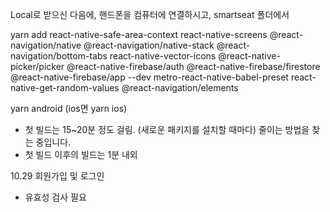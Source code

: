 Local로 받으신 다음에, 핸드폰을 컴퓨터에 연결하시고, smartseat 폴더에서 

yarn add react-native-safe-area-context react-native-screens @react-navigation/native @react-navigation/native-stack @react-navigation/bottom-tabs react-native-vector-icons @react-native-picker/picker @react-native-firebase/auth @react-native-firebase/firestore @react-native-firebase/app --dev metro-react-native-babel-preset react-native-get-random-values @react-navigation/elements

yarn android
(ios면 yarn ios)

- 첫 빌드는 15~20분 정도 걸림. (새로운 패키지를 설치할 때마다) 줄이는 방법을 찾는 중입니다.
- 첫 빌드 이후의 빌드는 1분 내외


10.29 회원가입 및 로그인
- 유효성 검사 필요

  
